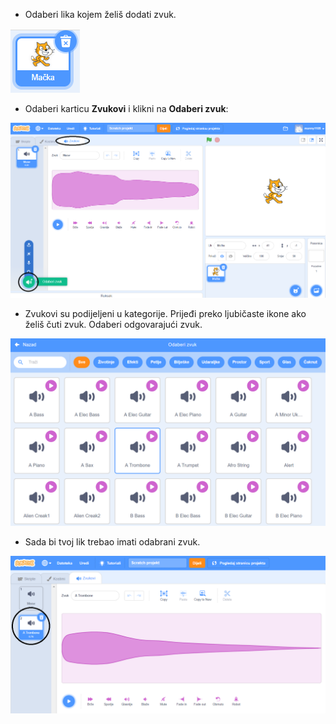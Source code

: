 + Odaberi lika kojem želiš dodati zvuk.

![lik](images/sprite-select.png)

+ Odaberi karticu **Zvukovi** i klikni na **Odaberi zvuk**:

![zvukovi i odaberi zvuk istaknuto](images/import-sound.png)

+ Zvukovi su podijeljeni u kategorije. Prijeđi preko ljubičaste ikone ako želiš čuti zvuk. Odaberi odgovarajući zvuk.

![izbornik zvukova](images/choose-sound.png)

+ Sada bi tvoj lik trebao imati odabrani zvuk.

![novi zvuk prikazan uz lika](images/sound-imported.png)